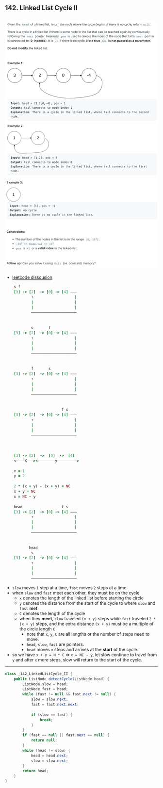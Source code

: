 ## 142. Linked List Cycle II
![](img/2023-01-10-19-35-46.png)
![](img/2023-01-10-19-36-00.png)
---

- [leetcode disscusion](https://leetcode.com/problems/linked-list-cycle-ii/discuss/1701128/C%2B%2BJavaPython-Slow-and-Fast-oror-Image-Explanation-oror-Beginner-Friendly)

```ruby
    s f
    [3] -> [2]  -> [0] -> [4] ———
            ↑                   |
            |                   |
            |                   |
            —————————————————————


            s       f
    [3] -> [2]  -> [0] -> [4] ———
            ↑                   |
            |                   |
            |                   |
            —————————————————————


            f       s       
    [3] -> [2]  -> [0] -> [4] ———
            ↑                   |
            |                   |
            |                   |
            —————————————————————


                          f s       
    [3] -> [2]  -> [0] -> [4] ———
            ↑                   |
            |                   |
            |                   |
            —————————————————————



    [3] -> [2]  ->  [0]  ->  [4] 
    <————X———><————————y—————————>

    x = 1
    y = 2

    2 * (x + y) - (x + y) = NC
    x + y = NC
    x = NC - y

    head                  f s               
    [3] -> [2]  -> [0] -> [4] ———
            ↑                   |
            |                   |
            |                   |
            —————————————————————


           head
            s               
    [3] -> [2]  -> [0] -> [4] ———
            ↑                   |
            |                   |
            |                   |
            —————————————————————
```

- `slow` moves `1` step at a time, `fast` moves `2` steps at a time.
- when `slow` and `fast` meet each other, they must be on the cycle
  - `x` denotes the length of the linked list before starting the circle
  - `y` denotes the distance from the start of the cycle to where `slow` and `fast` **met**
  - `C` denotes the length of the cycle
  - when they **meet**, `slow` traveled `(x + y)` steps while `fast` traveled `2 * (x + y)` steps, 
    and the extra distance `(x + y)` must be a multiple of the circle length `C`
    - note that `x`, `y`, `C` are all lengths or the number of steps need to move.
    - `head`, `slow`, `fast` are pointers.
    - `head` moves `x` steps and arrives at the **start** of the cycle.
- so we have `x + y = N * C` => `x = NC - y`, let slow continue to travel from `y` and after `x` more steps, 
  slow will return to the start of the cycle.
---

```java
class _142_LinkedListCycle_II {
    public ListNode detectCycle(ListNode head) {
        ListNode slow = head;
        ListNode fast = head;
        while (fast != null && fast.next != null) {
            slow = slow.next;
            fast = fast.next.next;

            if (slow == fast) {
                break;
            }
        }
        if (fast == null || fast.next == null) {
            return null;
        }
        while (head != slow) {
            head = head.next;
            slow = slow.next;
        }
        return head;
    }
}
```
